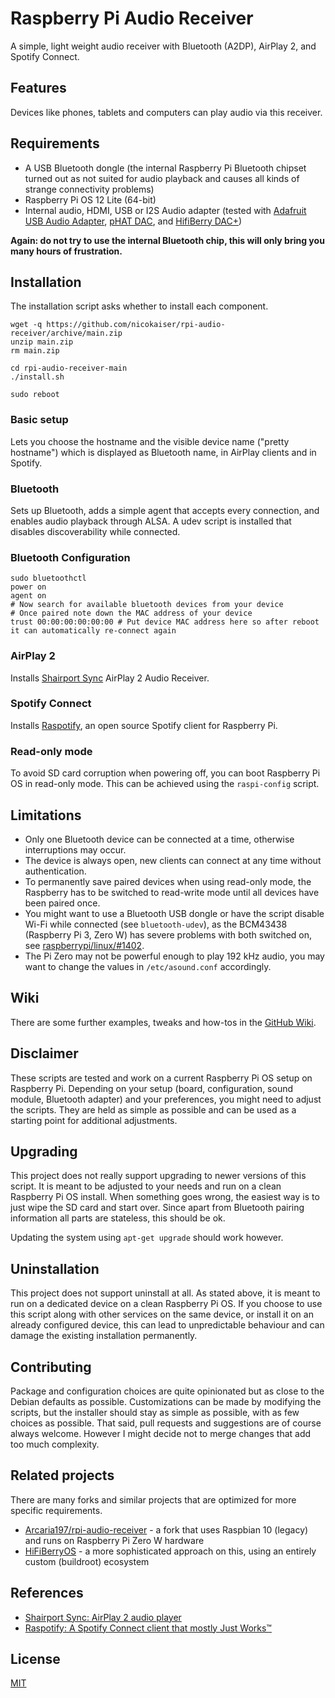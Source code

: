 # Raspberry Pi Audio Receiver

A simple, light weight audio receiver with Bluetooth (A2DP), AirPlay 2, and Spotify Connect.

## Features

Devices like phones, tablets and computers can play audio via this receiver.

## Requirements

- A USB Bluetooth dongle (the internal Raspberry Pi Bluetooth chipset turned out as not suited for audio playback and causes all kinds of strange connectivity problems)
- Raspberry Pi OS 12 Lite (64-bit)
- Internal audio, HDMI, USB or I2S Audio adapter (tested with [Adafruit USB Audio Adapter](https://www.adafruit.com/product/1475),  [pHAT DAC](https://shop.pimoroni.de/products/phat-dac), and [HifiBerry DAC+](https://www.hifiberry.com/products/dacplus/))

**Again: do not try to use the internal Bluetooth chip, this will only bring you many hours of frustration.**

## Installation

The installation script asks whether to install each component.

    wget -q https://github.com/nicokaiser/rpi-audio-receiver/archive/main.zip
    unzip main.zip
    rm main.zip

    cd rpi-audio-receiver-main
    ./install.sh

    sudo reboot

### Basic setup

Lets you choose the hostname and the visible device name ("pretty hostname") which is displayed as Bluetooth name, in AirPlay clients and in Spotify.

### Bluetooth

Sets up Bluetooth, adds a simple agent that accepts every connection, and enables audio playback through ALSA. A udev script is installed that disables discoverability while connected.

### Bluetooth Configuration

    sudo bluetoothctl
    power on
    agent on
    # Now search for available bluetooth devices from your device
    # Once paired note down the MAC address of your device 
    trust 00:00:00:00:00:00 # Put device MAC address here so after reboot it can automatically re-connect again

### AirPlay 2

Installs [Shairport Sync](https://github.com/mikebrady/shairport-sync) AirPlay 2 Audio Receiver.

### Spotify Connect

Installs [Raspotify](https://github.com/dtcooper/raspotify), an open source Spotify client for Raspberry Pi.

### Read-only mode

To avoid SD card corruption when powering off, you can boot Raspberry Pi OS in read-only mode. This can be achieved using the `raspi-config` script.

## Limitations

- Only one Bluetooth device can be connected at a time, otherwise interruptions may occur.
- The device is always open, new clients can connect at any time without authentication.
- To permanently save paired devices when using read-only mode, the Raspberry has to be switched to read-write mode until all devices have been paired once.
- You might want to use a Bluetooth USB dongle or have the script disable Wi-Fi while connected (see `bluetooth-udev`), as the BCM43438 (Raspberry Pi 3, Zero W) has severe problems with both switched on, see [raspberrypi/linux/#1402](https://github.com/raspberrypi/linux/issues/1402).
- The Pi Zero may not be powerful enough to play 192 kHz audio, you may want to change the values in `/etc/asound.conf` accordingly.

## Wiki

There are some further examples, tweaks and how-tos in the [GitHub Wiki](https://github.com/nicokaiser/rpi-audio-receiver/wiki).

## Disclaimer

These scripts are tested and work on a current Raspberry Pi OS setup on Raspberry Pi. Depending on your setup (board, configuration, sound module, Bluetooth adapter) and your preferences, you might need to adjust the scripts. They are held as simple as possible and can be used as a starting point for additional adjustments.

## Upgrading

This project does not really support upgrading to newer versions of this script. It is meant to be adjusted to your needs and run on a clean Raspberry Pi OS install. When something goes wrong, the easiest way is to just wipe the SD card and start over. Since apart from Bluetooth pairing information all parts are stateless, this should be ok.

Updating the system using `apt-get upgrade` should work however.

## Uninstallation

This project does not support uninstall at all. As stated above, it is meant to run on a dedicated device on a clean Raspberry Pi OS. If you choose to use this script along with other services on the same device, or install it on an already configured device, this can lead to unpredictable behaviour and can damage the existing installation permanently.

## Contributing

Package and configuration choices are quite opinionated but as close to the Debian defaults as possible. Customizations can be made by modifying the scripts, but the installer should stay as simple as possible, with as few choices as possible. That said, pull requests and suggestions are of course always welcome. However I might decide not to merge changes that add too much complexity.

## Related projects

There are many forks and similar projects that are optimized for more specific requirements.

- [Arcaria197/rpi-audio-receiver](https://github.com/Arcadia197/rpi-audio-receiver) - a fork that uses Raspbian 10 (legacy) and runs on Raspberry Pi Zero W hardware
- [HiFiBerryOS](https://github.com/hifiberry/hifiberry-os/) - a more sophisticated approach on this, using an entirely custom (buildroot) ecosystem

## References

- [Shairport Sync: AirPlay 2 audio player](https://github.com/mikebrady/shairport-sync)
- [Raspotify: A Spotify Connect client that mostly Just Works™](https://github.com/dtcooper/raspotify)

## License

[MIT](LICENSE)
